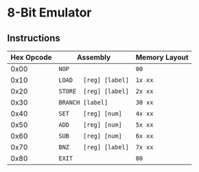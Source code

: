 8-Bit Emulator
==============

Instructions
------------

Hex Opcode | Assembly               | Memory Layout
---------- | ---------------------- | -------------
0x00       | `NOP`                  | `00`
0x10       | `LOAD   [reg] [label]` | `1x xx`
0x20       | `STORE  [reg] [label]` | `2x xx`
0x30       | `BRANCH [label]`       | `30 xx`
0x40       | `SET    [reg] [num]`   | `4x xx`
0x50       | `ADD    [reg] [num]`   | `5x xx`
0x60       | `SUB    [reg] [num]`   | `6x xx`
0x70       | `BNZ    [reg] [label]` | `7x xx`
0x80       | `EXIT`                 | `80`
